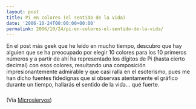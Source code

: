 ```yaml
---
layout: post
title: Pi en colores (el sentido de la vida)
date: '2006-10-24T00:00:00+00:00'
permalink: 2006/10/24/pi-en-colores-el-sentido-de-la-vida/
---
```

En el post más geek que he leído en mucho tiempo, descubro que hay alguien que se ha preocupado por elegir 10 colores para los 10 primeros números y a partir de ahí ha representado los dígitos de Pi (hasta cierto decimal) con esos colores, resultando una composición impresionantemente admirable y que casi ralla en el esoterismo, pues me han dicho fuentes fidedignas que si observas atentamente el gráfico durante un tiempo, hallarás el sentido de la vida... qué fuerte.

<a href="http://flickr.com/photos/peewack/102585611/in/set-72157594180898707"><img style="display:block; margin:0px auto 10px; text-align:center;cursor:pointer; cursor:hand;" src="http://i25.photobucket.com/albums/c80/savior1980/ParidaPi.gif" border="0" alt="" /></a>(Vía <a href="http://www.microsiervos.com/archivo/ciencia/pi-en-colores.html">Microsiervos</a>)
